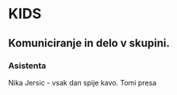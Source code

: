 # KIDS
## Komuniciranje in delo v skupini.
### Asistenta
Nika Jersic - vsak dan spije kavo.
Tomi presa
